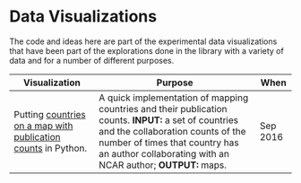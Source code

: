 # Data Visualizations

The code and ideas here are part of the experimental data visualizations that have been part of the explorations done in the library with a variety of data and for a number of different purposes.

| Visualization | Purpose | When |
|---------------|---------|------|
|Putting [countries on a map with publication counts](./implementation_note.ipynb) in Python. | A quick implementation of mapping countries and their publication counts.  **INPUT:** a set of countries and the collaboration counts of the number of times that country has an author collaborating with an NCAR author; **OUTPUT:** maps.| Sep 2016 |